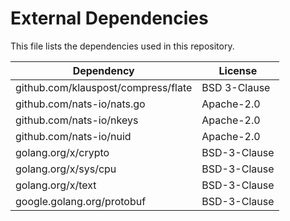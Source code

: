 # External Dependencies

This file lists the dependencies used in this repository.


| Dependency                                       | License                                 |
|--------------------------------------------------|-----------------------------------------|
| github.com/klauspost/compress/flate | BSD 3-Clause |
| github.com/nats-io/nats.go | Apache-2.0 |
| github.com/nats-io/nkeys | Apache-2.0 |
| github.com/nats-io/nuid | Apache-2.0 |
| golang.org/x/crypto | BSD-3-Clause |
| golang.org/x/sys/cpu | BSD-3-Clause |
| golang.org/x/text | BSD-3-Clause |
| google.golang.org/protobuf | BSD-3-Clause |


